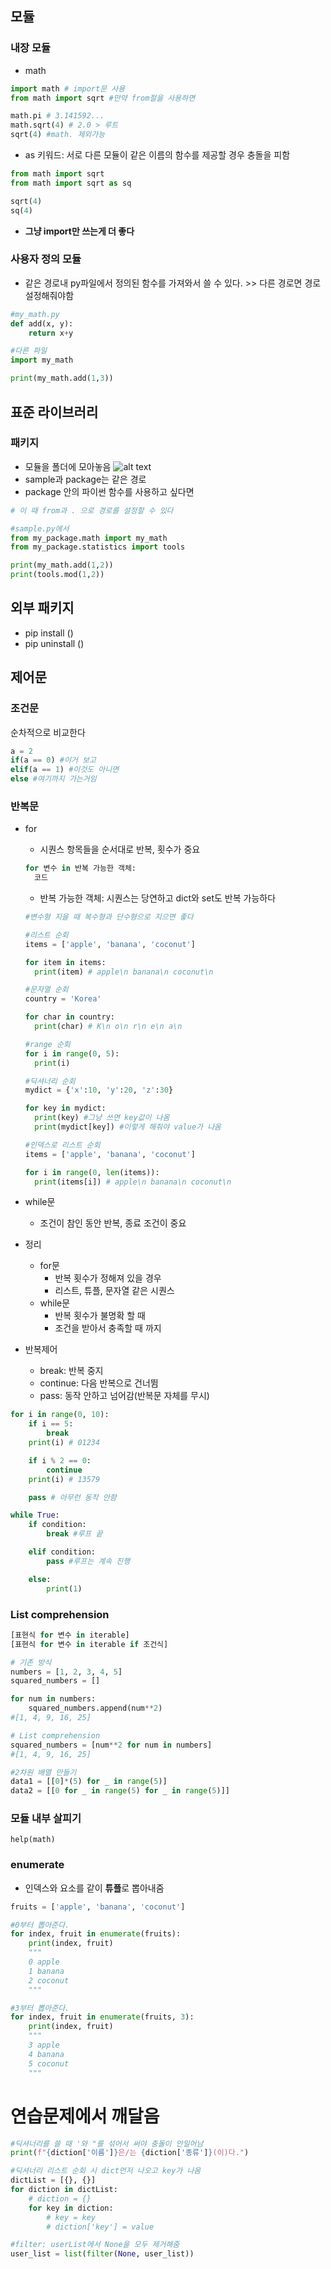 ## 모듈
### 내장 모듈
- math
```py
import math # import문 사용
from math import sqrt #만약 from절을 사용하면

math.pi # 3.141592...
math.sqrt(4) # 2.0 > 루트
sqrt(4) #math. 제외가능
```

- as 키워드: 서로 다른 모듈이 같은 이름의 함수를 제공할 경우 충돌을 피함
```py
from math import sqrt
from math import sqrt as sq

sqrt(4)
sq(4)
```
- **그냥 import만 쓰는게 더 좋다**

### 사용자 정의 모듈
- 같은 경로내 py파일에서 정의된 함수를 가져와서 쓸 수 있다. >> 다른 경로면 경로 설정해줘야함
```py
#my_math.py
def add(x, y):
    return x+y

#다른 파일
import my_math

print(my_math.add(1,3))
```

## 표준 라이브러리
### 패키지
- 모듈을 폴더에 모아놓음
![alt text](image-3.png)
- sample과 package는 같은 경로
- package 안의 파이썬 함수를 사용하고 싶다면
```py
# 이 때 from과 . 으로 경로를 설정할 수 있다

#sample.py에서
from my_package.math import my_math
from my_package.statistics import tools

print(my_math.add(1,2))
print(tools.mod(1,2))
```

## 외부 패키지
- pip install ()
- pip uninstall ()

## 제어문
### 조건문
순차적으로 비교한다
```py
a = 2
if(a == 0) #이거 보고
elif(a == 1) #이것도 아니면
else #여기까지 가는거임
```

### 반복문
- for
  - 시퀀스 항목들을 순서대로 반복, 횟수가 중요
  ```py
  for 변수 in 반복 가능한 객체:
    코드
  ```
  - 반복 가능한 객체: 시퀀스는 당연하고 dict와 set도 반복 가능하다
  ```py
  #변수형 지을 때 복수형과 단수형으로 지으면 좋다

  #리스트 순회
  items = ['apple', 'banana', 'coconut']

  for item in items:
    print(item) # apple\n banana\n coconut\n

  #문자열 순회
  country = 'Korea'

  for char in country:
    print(char) # K\n o\n r\n e\n a\n

  #range 순회
  for i in range(0, 5):
    print(i)

  #딕셔너리 순회
  mydict = {'x':10, 'y':20, 'z':30}

  for key in mydict:
    print(key) #그냥 쓰면 key값이 나옴
    print(mydict[key]) #이렇게 해줘야 value가 나옴

  #인덱스로 리스트 순회
  items = ['apple', 'banana', 'coconut']

  for i in range(0, len(items)):
    print(items[i]) # apple\n banana\n coconut\n

  ```
- while문
  - 조건이 참인 동안 반복, 종료 조건이 중요

- 정리
  - for문
    - 반복 횟수가 정해져 있을 경우
    - 리스트, 튜플, 문자열 같은 시퀀스
  - while문 
    - 반복 횟수가 불명확 할 때
    - 조건을 받아서 충족할 때 까지

- 반복제어
  - break: 반복 중지
  - continue: 다음 반복으로 건너뜀
  - pass: 동작 안하고 넘어감(반복문 자체를 무시)
```py
for i in range(0, 10):
    if i == 5:
        break
    print(i) # 01234

    if i % 2 == 0:
        continue
    print(i) # 13579

    pass # 아무런 동작 안함

while True:
    if condition:
        break #루프 끝

    elif condition:
        pass #루프는 계속 진행

    else:
        print(1)
```

### List comprehension
```py
[표현식 for 변수 in iterable]
[표현식 for 변수 in iterable if 조건식]

# 기존 방식
numbers = [1, 2, 3, 4, 5]
squared_numbers = []

for num in numbers:
    squared_numbers.append(num**2)
#[1, 4, 9, 16, 25]

# List comprehension
squared_numbers = [num**2 for num in numbers]
#[1, 4, 9, 16, 25]

#2차원 배열 만들기
data1 = [[0]*(5) for _ in range(5)]
data2 = [[0 for _ in range(5) for _ in range(5)]]
```

### 모듈 내부 살피기
`help(math)`

### enumerate
- 인덱스와 요소를 같이 **튜플**로 뽑아내줌
```py
fruits = ['apple', 'banana', 'coconut']

#0부터 뽑아준다.
for index, fruit in enumerate(fruits):
    print(index, fruit)
    """
    0 apple
    1 banana
    2 coconut
    """

#3부터 뽑아준다.
for index, fruit in enumerate(fruits, 3):
    print(index, fruit)
    """
    3 apple
    4 banana
    5 coconut
    """
```

# 연습문제에서 깨달음
```py
#딕셔너리를 쓸 때 '와 "를 섞어서 써야 충돌이 안일어남
print(f"{diction['이름']}은/는 {diction['종류']}(이)다.")

#딕셔너리 리스트 순회 시 dict먼저 나오고 key가 나옴
dictList = [{}, {}]
for diction in dictList:
    # diction = {}
    for key in diction:
        # key = key
        # diction['key'] = value

#filter: userList에서 None을 모두 제거해줌
user_list = list(filter(None, user_list))
```